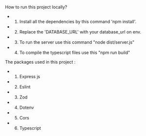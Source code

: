 
How to run this project locally?

- 1. Install all the dependencies by this command 'npm install'.
- 2. Replace the 'DATABASE_URL' with your database_url on env.
- 3. To run the server use this command "node dist/server.js"
- 4. To compile the typescript files use this "npm run build"

The packages used in this project :  

- 1. Express js
- 2. Eslint
- 3. Zod
- 4. Dotenv
- 5. Cors
- 6. Typescript